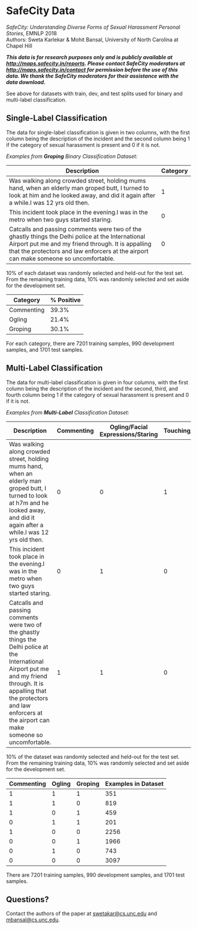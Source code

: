# SafeCity Data
*SafeCity: Understanding Diverse Forms of Sexual Harassment Personal Stories*, EMNLP 2018  
Authors: Sweta Karlekar & Mohit Bansal, University of North Carolina at Chapel Hill 

***This data is for research purposes only and is publicly available at <http://maps.safecity.in/reports>. Please contact SafeCity moderators at <http://maps.safecity.in/contact> for permission before the use of this data. We thank the SafeCity moderators for their assistance with the data download.***

See above for datasets with train, dev, and test splits used for binary and multi-label classification. 

## Single-Label Classification 

The data for single-label classification is given in two columns, with the first column being the description of the incident and the second column being 1 if the category of sexual harassment is present and 0 if it is not.   

*Examples from **Groping** Binary Classification Dataset:*   

| Description | Category |
|---|---|
| Was walking along crowded street, holding mums hand, when an elderly man groped butt, I turned to look at him and he looked away, and did it again after a while.I was 12 yrs old then. | 1 |
| This incident took place in the evening.I was in the metro when two guys started staring. | 0 |
| Catcalls and passing comments were two of the ghastly things the Delhi police at the International Airport put me and my friend through. It is appalling that the protectors and law enforcers at the airport can make someone so uncomfortable. |	0 |  
  
10% of each dataset was randomly selected and held-out for the test set. From the remaining training data, 10% was randomly selected and set aside for the development set. 

| Category | % Positive | 
|---|---|
| Commenting | 39.3% |
| Ogling | 21.4% |
| Groping | 30.1% |

For each category, there are 7201 training samples, 990 development samples, and 1701 test samples. 

## Multi-Label Classification 

The data for multi-label classification is given in four columns, with the first column being the description of the incident and the second, third, and fourth column being 1 if the category of sexual harassment is present and 0 if it is not.   

*Examples from **Multi-Label** Classification Dataset:*  

| Description | Commenting | Ogling/Facial Expressions/Staring | Touching/Groping |
|---|---|---|---|
| Was walking along crowded street, holding mums hand, when an elderly man groped butt, I turned to look at h7m and he looked away, and did it again after a while.I was 12 yrs old then. | 0 |	0 |	1 |
| This incident took place in the evening.I was in the metro when two guys started staring. |	0 |	1 |	0 |
| Catcalls and passing comments were two of the ghastly things the Delhi police at the International Airport put me and my friend through. It is appalling that the protectors and law enforcers at the airport can make someone so uncomfortable. | 1 |	1 |	0 |

10% of the dataset was randomly selected and held-out for the test set. From the remaining training data, 10% was randomly selected and set aside for the development set. 

| Commenting | Ogling | Groping | Examples in Dataset | 
|---|---|---|---|
| 1 | 1 | 1 | 351 | 
| 1 | 1 | 0 | 819 | 
| 1 | 0 | 1 | 459 | 
| 0 | 1 | 1 | 201 | 
| 1 | 0 | 0 | 2256 | 
| 0 | 0 | 1 | 1966 | 
| 0 | 1 | 0 | 743 | 
| 0 | 0 | 0 | 3097 | 

There are 7201 training samples, 990 development samples, and 1701 test samples.   
  
## Questions?
Contact the authors of the paper at <swetakar@cs.unc.edu> and <mbansal@cs.unc.edu>. 
